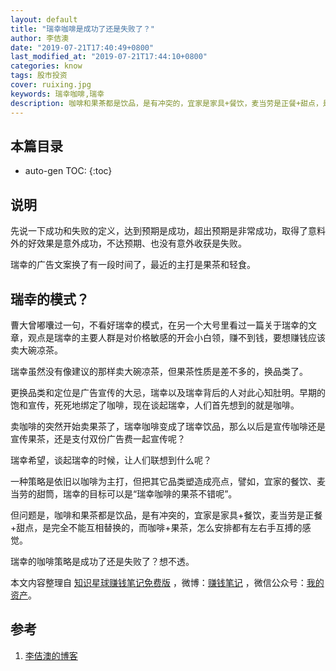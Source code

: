```yaml
---
layout: default
title: "瑞幸咖啡是成功了还是失败了？"
author: 李佶澳
date: "2019-07-21T17:40:49+0800"
last_modified_at: "2019-07-21T17:44:10+0800"
categories: know
tags: 股市投资
cover: ruixing.jpg
keywords: 瑞幸咖啡,瑞幸
description: 咖啡和果茶都是饮品，是有冲突的，宜家是家具+餐饮，麦当劳是正餐+甜点，是完全不能互相替换的，而咖啡+果茶，怎么都有左右手互搏的感觉
---
```


## 本篇目录

* auto-gen TOC:
{:toc}

## 说明

先说一下成功和失败的定义，达到预期是成功，超出预期是非常成功，取得了意料外的好效果是意外成功，不达预期、也没有意外收获是失败。

瑞幸的广告文案换了有一段时间了，最近的主打是果茶和轻食。

## 瑞幸的模式？

曹大曾嘟囔过一句，不看好瑞幸的模式，在另一个大号里看过一篇关于瑞幸的文章，观点是瑞幸的主要人群是对价格敏感的开会小白领，赚不到钱，要想赚钱应该卖大碗凉茶。

瑞幸虽然没有像建议的那样卖大碗凉茶，但果茶性质是差不多的，换品类了。

更换品类和定位是广告宣传的大忌，瑞幸以及瑞幸背后的人对此心知肚明。早期的饱和宣传，死死地绑定了咖啡，现在谈起瑞幸，人们首先想到的就是咖啡。

卖咖啡的突然开始卖果茶了，瑞幸咖啡变成了瑞幸饮品，那么以后是宣传咖啡还是宣传果茶，还是支付双份广告费一起宣传呢？

瑞幸希望，谈起瑞幸的时候，让人们联想到什么呢？

一种策略是依旧以咖啡为主打，但把其它品类塑造成亮点，譬如，宜家的餐饮、麦当劳的甜筒，瑞幸的目标可以是“瑞幸咖啡的果茶不错呢”。

但问题是，咖啡和果茶都是饮品，是有冲突的，宜家是家具+餐饮，麦当劳是正餐+甜点，是完全不能互相替换的，而咖啡+果茶，怎么安排都有左右手互搏的感觉。

瑞幸的咖啡策略是成功了还是失败了？想不透。

本文内容整理自 [知识星球赚钱笔记免费版](https://t.zsxq.com/YbYbAU3) ，微博：[赚钱笔记](https://weibo.com/6876203019/profile?rightmod=1&wvr=6&mod=personinfo&is_all=1) ，微信公众号：[我的资产](https://www.lijiaocn.com/img/invest.jpg)。

## 参考

1. [李佶澳的博客][1]

[1]: https://www.lijiaocn.com "李佶澳的博客"
